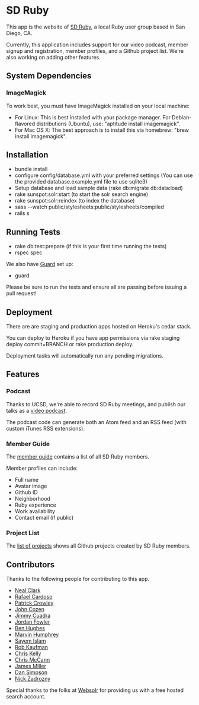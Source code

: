 # SD Ruby

This app is the website of [SD Ruby](http://sdruby.org), a local Ruby user group based in San Diego, CA.

Currently, this application includes support for our video podcast, member signup and registration, member profiles, and a Github project list. We're also working on adding other features.


## System Dependencies ##

### ImageMagick ###

To work best, you must have ImageMagick installed on your local machine:

* For Linux: This is best installed with your package manager. For Debian-flavored distributions (Ubuntu), use: "aptitude install imagemagick".
* For Mac OS X: The best approach is to install this via homebrew: "brew install imagemagick".

## Installation ##

* bundle install
* configure config/database.yml with your preferred settings (You can use the provided database.example.yml file to use sqlite3)
* Setup database and load sample data (rake db:migrate db:data:load)
* rake sunspot:solr:start (to start the solr search engine)
* rake sunspot:solr:reindex (to index the database)
* sass --watch public/stylesheets:public/stylesheets/compiled
* rails s

## Running Tests ##

* rake db:test:prepare  (if this is your first time running the tests)
* rspec spec

We also have [Guard](https://github.com/guard/guard) set up:

* guard

Please be sure to run the tests and ensure all are passing before issuing a pull request!

## Deployment ##

There are are staging and production apps hosted on Heroku's cedar stack.

You can deploy to Heroku if you have app permissions via rake staging deploy commit=BRANCH or rake production deploy.

Deployment tasks will automatically run any pending migrations.

## Features ##

### Podcast ###

Thanks to UCSD, we're able to record SD Ruby meetings, and publish our talks as a [video podcast](http://sdruby.org/podcast).

The podcast code can generate both an Atom feed and an RSS feed (with custom iTunes RSS extensions).

### Member Guide ###

The [member guide](http://sdruby.org/users) contains a list of all SD Ruby members.

Member profiles can include:

* Full name
* Avatar image
* Github ID
* Neighborhood
* Ruby experience
* Work availability
* Contact email (if public)

### Project List ###

The [list of projects](http://sdruby.org/projects) shows all Github projects created by SD Ruby members.

## Contributors ##

Thanks to the following people for contributing to this app.

* [Neal Clark](https://github.com/nclark/)
* [Rafael Cardoso](https://github.com/rafamvc)
* [Patrick Crowley](https://github.com/mokolabs/)
* [John Cozen](https://github.com/mediamaker)
* [Jimmy Cuadra](https://github.com/jimmycuadra)
* [Jordan Fowler](https://github.com/thebreeze/)
* [Ben Hughes](https://github.com/rubiety/)
* [Marvin Humphrey](http://rectangular.com)
* [Sayem Islam](https://github.com/sayem/)
* [Rob Kaufman](https://github.com/notch8/)
* [Chris Kelly](https://github.com/chriskelly/)
* [Chris McCann](https://github.com/testflyjets/)
* [James Miller](https://github.com/bensie/)
* [Dan Simpson](https://github.com/dansimpson/)
* [Nick Zadrozny](https://github.com/nz/)

Special thanks to the folks at [Websolr](http://websolr.com/) for providing us with a free hosted search account.

